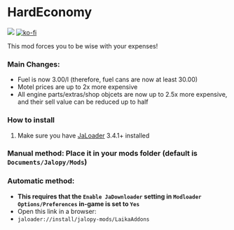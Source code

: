 # HardEconomy

[![](https://img.shields.io/github/downloads/Jalopy-Mods/HardEconomy/total)](#)
[![ko-fi](https://ko-fi.com/img/githubbutton_sm.svg)](https://ko-fi.com/A0A8OGPIQ)

This mod forces you to be wise with your expenses!

### Main Changes:
* Fuel is now 3.00/l (therefore, fuel cans are now at least 30.00)
* Motel prices are up to 2x more expensive
* All engine parts/extras/shop objcets are now up to 2.5x more expensive, and their sell value can be reduced up to half

### How to install
1. Make sure you have [JaLoader](https://github.com/theLeaxx/JaLoader) 3.4.1+ installed
### Manual method: Place it in your mods folder (default is `Documents/Jalopy/Mods`)
### Automatic method: 
* **This requires that the `Enable JaDownloader` setting in `Modloader Options/Preferences` in-game is set to `Yes`**
* Open this link in a browser:
* `jaloader://install/jalopy-mods/LaikaAddons`
